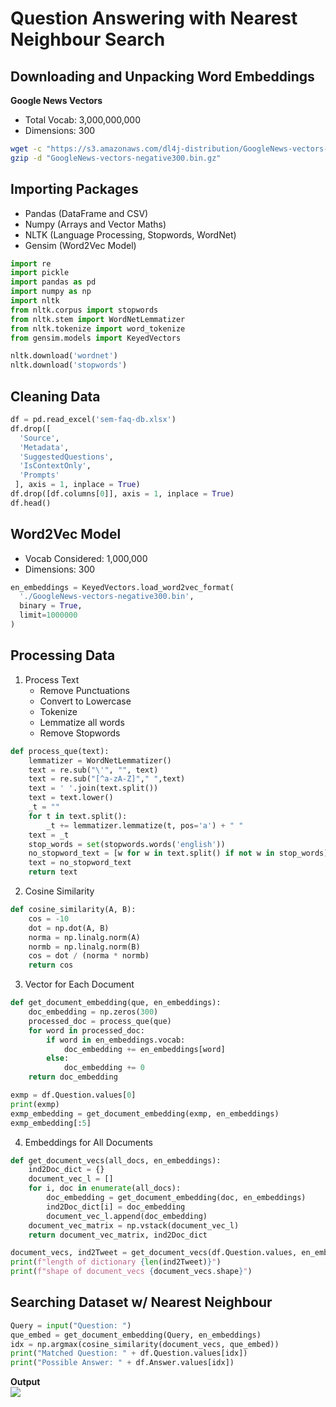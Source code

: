 # Question Answering with Nearest Neighbour Search

## Downloading and Unpacking Word Embeddings
<b>Google News Vectors</b><br>
* Total Vocab: 3,000,000,000<br>
* Dimensions: 300
```bash
wget -c "https://s3.amazonaws.com/dl4j-distribution/GoogleNews-vectors-negative300.bin.gz"
gzip -d "GoogleNews-vectors-negative300.bin.gz"
```

## Importing Packages
* Pandas (DataFrame and CSV)
* Numpy (Arrays and Vector Maths)
* NLTK (Language Processing, Stopwords, WordNet)
* Gensim (Word2Vec Model)
```python
import re
import pickle
import pandas as pd
import numpy as np
import nltk
from nltk.corpus import stopwords
from nltk.stem import WordNetLemmatizer
from nltk.tokenize import word_tokenize
from gensim.models import KeyedVectors

nltk.download('wordnet')
nltk.download('stopwords')
```

## Cleaning Data
```python
df = pd.read_excel('sem-faq-db.xlsx')
df.drop([
  'Source', 
  'Metadata', 
  'SuggestedQuestions', 
  'IsContextOnly', 
  'Prompts'
 ], axis = 1, inplace = True)
df.drop([df.columns[0]], axis = 1, inplace = True)
df.head()
```

## Word2Vec Model
* Vocab Considered: 1,000,000
* Dimensions: 300
```python
en_embeddings = KeyedVectors.load_word2vec_format(
  './GoogleNews-vectors-negative300.bin', 
  binary = True, 
  limit=1000000
)
```

## Processing Data
1. Process Text
    * Remove Punctuations
    * Convert to Lowercase
    * Tokenize
    * Lemmatize all words
    * Remove Stopwords
```python
def process_que(text):
    lemmatizer = WordNetLemmatizer()
    text = re.sub("\'", "", text) 
    text = re.sub("[^a-zA-Z]"," ",text) 
    text = ' '.join(text.split()) 
    text = text.lower()
    _t = ""
    for t in text.split():
        _t += lemmatizer.lemmatize(t, pos='a') + " "
    text = _t
    stop_words = set(stopwords.words('english'))
    no_stopword_text = [w for w in text.split() if not w in stop_words]
    text = no_stopword_text
    return text
```
2. Cosine Similarity
```python
def cosine_similarity(A, B):
    cos = -10
    dot = np.dot(A, B)
    norma = np.linalg.norm(A)
    normb = np.linalg.norm(B)
    cos = dot / (norma * normb)
    return cos
```
3. Vector for Each Document
```python
def get_document_embedding(que, en_embeddings): 
    doc_embedding = np.zeros(300)
    processed_doc = process_que(que)
    for word in processed_doc:
        if word in en_embeddings.vocab:        
            doc_embedding += en_embeddings[word]
        else:
            doc_embedding += 0
    return doc_embedding

exmp = df.Question.values[0]
print(exmp)
exmp_embedding = get_document_embedding(exmp, en_embeddings)
exmp_embedding[:5]
```
4. Embeddings for All Documents
```python
def get_document_vecs(all_docs, en_embeddings):
    ind2Doc_dict = {}
    document_vec_l = []
    for i, doc in enumerate(all_docs):
        doc_embedding = get_document_embedding(doc, en_embeddings)
        ind2Doc_dict[i] = doc_embedding
        document_vec_l.append(doc_embedding)
    document_vec_matrix = np.vstack(document_vec_l)
    return document_vec_matrix, ind2Doc_dict

document_vecs, ind2Tweet = get_document_vecs(df.Question.values, en_embeddings)
print(f"length of dictionary {len(ind2Tweet)}")
print(f"shape of document_vecs {document_vecs.shape}")
```

## Searching Dataset w/ Nearest Neighbour
```python
Query = input("Question: ")
que_embed = get_document_embedding(Query, en_embeddings)
idx = np.argmax(cosine_similarity(document_vecs, que_embed))
print("Matched Question: " + df.Question.values[idx]) 
print("Possible Answer: " + df.Answer.values[idx])
```
<b>Output</b><br>
![](https://github.com/mihirs16/Question-Answering-w-NN-LSH/blob/master/image.png)
